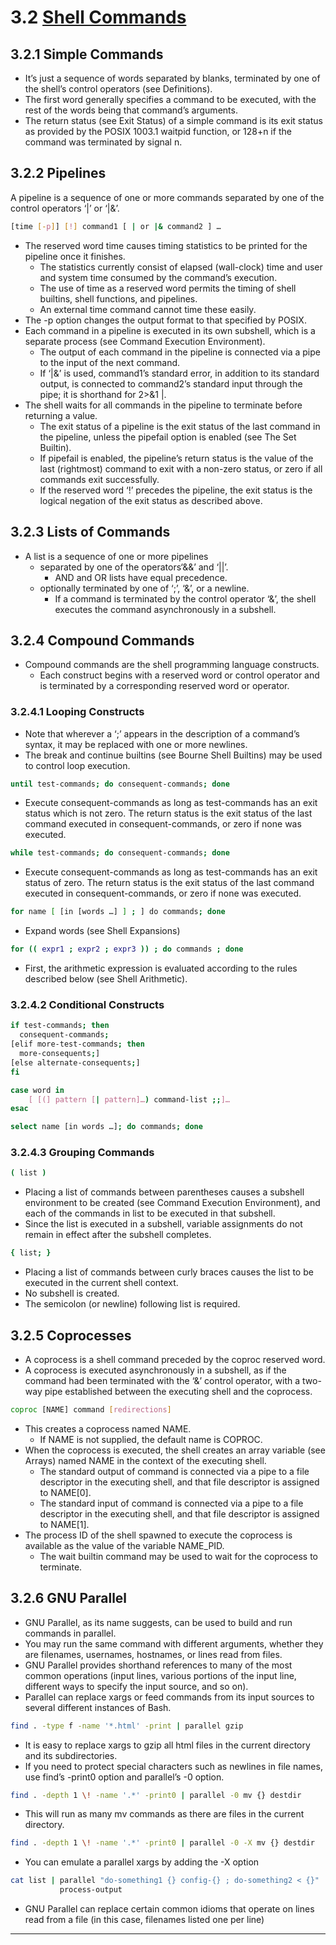 # 3.2 [Shell Commands]

## 3.2.1 Simple Commands

- It’s just a sequence of words separated by blanks, terminated by one of the shell’s control operators (see Definitions).
- The first word generally specifies a command to be executed, with the rest of the words being that command’s arguments.
- The return status (see Exit Status) of a simple command  is its exit status as provided by the POSIX 1003.1 waitpid function, or 128+n if the command was terminated by signal n.

## 3.2.2 Pipelines

A pipeline is a sequence of one or more commands separated by one of the control operators ‘|’ or ‘|&’.

```bash
[time [-p]] [!] command1 [ | or |& command2 ] …
```

- The reserved word time causes timing statistics to be printed for the pipeline once it finishes.
  - The statistics currently consist of elapsed (wall-clock) time and user and system time consumed by the command’s execution.
  - The use of time as a reserved word permits the timing of shell builtins, shell functions, and pipelines.
  - An external time command cannot time these easily.
- The -p option changes the output format to that specified by POSIX.
- Each command in a pipeline is executed in its own subshell, which is a separate process (see Command Execution Environment).
  - The output of each command in the pipeline is connected via a pipe to the input of the next command.
  - If ‘|&’ is used, command1’s standard error, in addition to its standard output, is connected to command2’s standard input through the pipe; it is shorthand for 2>&1 |.
- The shell waits for all commands in the pipeline to terminate before returning a value.
  - The exit status of a pipeline is the exit status of the last command in the pipeline, unless the pipefail option is enabled (see The Set Builtin).
  - If pipefail is enabled, the pipeline’s return status is the value of the last (rightmost) command to exit with a non-zero status, or zero if all commands exit successfully.
  - If the reserved word ‘!’ precedes the pipeline, the exit status is the logical negation of the exit status as described above.

## 3.2.3 Lists of Commands

- A list is a sequence of one or more pipelines
  - separated by one of the operators‘&&’ and ‘||’.
    - AND and OR lists have equal precedence.
  - optionally terminated by one of ‘;’, ‘&’, or a newline.
    - If a command is terminated by the control operator ‘&’, the shell executes the command asynchronously in a subshell.

## 3.2.4 Compound Commands

- Compound commands are the shell programming language constructs.
  - Each construct begins with a reserved word or control operator and is terminated by a corresponding reserved word or operator.

### 3.2.4.1 Looping Constructs

- Note that wherever a ‘;’ appears in the description of a command’s syntax, it may be replaced with one or more newlines.
- The break and continue builtins (see Bourne Shell Builtins) may be used to control loop execution.

```bash
until test-commands; do consequent-commands; done
```

- Execute consequent-commands as long as test-commands has an exit status which is not zero. The return status is the exit status of the last command executed in consequent-commands, or zero if none was executed.

```bash
while test-commands; do consequent-commands; done
```

- Execute consequent-commands as long as test-commands has an exit status of zero. The return status is the exit status of the last command executed in consequent-commands, or zero if none was executed.

```bash
for name [ [in [words …] ] ; ] do commands; done
```

- Expand words (see Shell Expansions)

```bash
for (( expr1 ; expr2 ; expr3 )) ; do commands ; done
```

- First, the arithmetic expression is evaluated according to the rules described below (see Shell Arithmetic).

### 3.2.4.2 Conditional Constructs

```bash
if test-commands; then
  consequent-commands;
[elif more-test-commands; then
  more-consequents;]
[else alternate-consequents;]
fi
```

```bash
case word in
    [ [(] pattern [| pattern]…) command-list ;;]…
esac
```

```bash
select name [in words …]; do commands; done
```

### 3.2.4.3 Grouping Commands

```bash
( list )
```

- Placing a list of commands between parentheses causes a subshell environment to be created (see Command Execution Environment), and each of the commands in list to be executed in that subshell.
- Since the list is executed in a subshell, variable assignments do not remain in effect after the subshell completes.

```bash
{ list; }
```

- Placing a list of commands between curly braces causes the list to be executed in the current shell context.
- No subshell is created.
- The semicolon (or newline) following list is required.

## 3.2.5 Coprocesses

- A coprocess is a shell command preceded by the coproc reserved word.
- A coprocess is executed asynchronously in a subshell, as if the command had been terminated with the ‘&’ control operator, with a two-way pipe established between the executing shell and the coprocess.

```bash
coproc [NAME] command [redirections]
```

- This creates a coprocess named NAME.
  - If NAME is not supplied, the default name is COPROC.
- When the coprocess is executed, the shell creates an array variable (see Arrays) named NAME in the context of the executing shell.
  - The standard output of command is connected via a pipe to a file descriptor in the executing shell, and that file descriptor is assigned to NAME[0].
  - The standard input of command is connected via a pipe to a file descriptor in the executing shell, and that file descriptor is assigned to NAME[1].
- The process ID of the shell spawned to execute the coprocess is available as the value of the variable NAME_PID.
  - The wait builtin command may be used to wait for the coprocess to terminate.

## 3.2.6 GNU Parallel

- GNU Parallel, as its name suggests, can be used to build and run commands in parallel.
- You may run the same command with different arguments, whether they are filenames, usernames, hostnames, or lines read from files.
- GNU Parallel provides shorthand references to many of the most common operations (input lines, various portions of the input line, different ways to specify the input source, and so on).
- Parallel can replace xargs or feed commands from its input sources to several different instances of Bash.

```bash
find . -type f -name '*.html' -print | parallel gzip
```

- It is easy to replace xargs to gzip all html files in the current directory and its subdirectories.
- If you need to protect special characters such as newlines in file names, use find’s -print0 option and parallel’s -0 option.

```bash
find . -depth 1 \! -name '.*' -print0 | parallel -0 mv {} destdir
```

- This will run as many mv commands as there are files in the current directory.

```bash
find . -depth 1 \! -name '.*' -print0 | parallel -0 -X mv {} destdir
```

- You can emulate a parallel xargs by adding the -X option

```bash
cat list | parallel "do-something1 {} config-{} ; do-something2 < {}" |
           process-output
```

- GNU Parallel can replace certain common idioms that operate on lines read from a file (in this case, filenames listed one per line)

---

[Shell Commands]:http://www.gnu.org/software/bash/manual/bash.html#Shell-Commands
